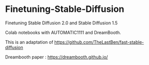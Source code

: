 # Finetuning-Stable-Diffusion
Finetuning Stable Diffusion 2.0 and Stable Diffusion 1.5

Colab notebooks with AUTOMATIC1111 and DreamBooth.

This is an adaptation of https://github.com/TheLastBen/fast-stable-diffusion 

Dreambooth paper : https://dreambooth.github.io/

